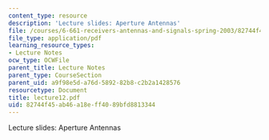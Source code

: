 ```yaml
---
content_type: resource
description: 'Lecture slides: Aperture Antennas'
file: /courses/6-661-receivers-antennas-and-signals-spring-2003/82744f45ab46a18eff4089bfd8813344_lecture12.pdf
file_type: application/pdf
learning_resource_types:
- Lecture Notes
ocw_type: OCWFile
parent_title: Lecture Notes
parent_type: CourseSection
parent_uid: a9f98e5d-a76d-5892-82b8-c2b2a1428576
resourcetype: Document
title: lecture12.pdf
uid: 82744f45-ab46-a18e-ff40-89bfd8813344
---
```

Lecture slides: Aperture Antennas

